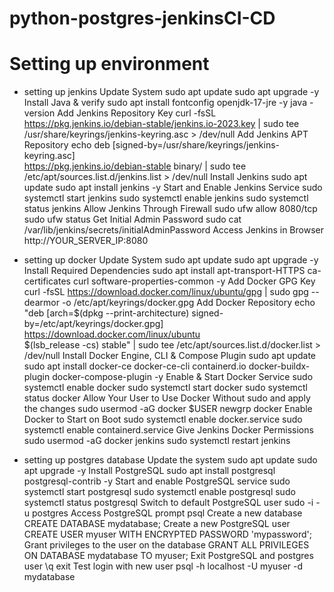 # python-postgres-jenkinsCI-CD

# Setting up environment
- setting up jenkins
  Update System
sudo apt update
sudo apt upgrade -y
  Install Java & verify
sudo apt install fontconfig openjdk-17-jre -y
java -version
  Add Jenkins Repository Key
curl -fsSL https://pkg.jenkins.io/debian-stable/jenkins.io-2023.key | sudo tee \
  /usr/share/keyrings/jenkins-keyring.asc > /dev/null
  Add Jenkins APT Repository
echo deb [signed-by=/usr/share/keyrings/jenkins-keyring.asc] \
  https://pkg.jenkins.io/debian-stable binary/ | sudo tee \
  /etc/apt/sources.list.d/jenkins.list > /dev/null
  Install Jenkins
sudo apt update
sudo apt install jenkins -y
  Start and Enable Jenkins Service
sudo systemctl start jenkins
sudo systemctl enable jenkins
sudo systemctl status jenkins
  Allow Jenkins Through Firewall
sudo ufw allow 8080/tcp
sudo ufw status
  Get Initial Admin Password
sudo cat /var/lib/jenkins/secrets/initialAdminPassword
  Access Jenkins in Browser
http://YOUR_SERVER_IP:8080



- setting up docker
  Update System
sudo apt update
sudo apt upgrade -y
  Install Required Dependencies
sudo apt install apt-transport-HTTPS ca-certificates curl software-properties-common -y
  Add Docker GPG Key
curl -fsSL https://download.docker.com/linux/ubuntu/gpg | sudo gpg --dearmor -o /etc/apt/keyrings/docker.gpg
  Add Docker Repository
echo \
  "deb [arch=$(dpkg --print-architecture) signed-by=/etc/apt/keyrings/docker.gpg] \
  https://download.docker.com/linux/ubuntu \
  $(lsb_release -cs) stable" | sudo tee /etc/apt/sources.list.d/docker.list > /dev/null
  Install Docker Engine, CLI & Compose Plugin
sudo apt update
sudo apt install docker-ce docker-ce-cli containerd.io docker-buildx-plugin docker-compose-plugin -y
  Enable & Start Docker Service
sudo systemctl enable docker
sudo systemctl start docker
sudo systemctl status docker
  Allow Your User to Use Docker Without sudo and apply the changes
sudo usermod -aG docker $USER
newgrp docker
  Enable Docker to Start on Boot
sudo systemctl enable docker.service
sudo systemctl enable containerd.service
  Give Jenkins Docker Permissions
sudo usermod -aG docker jenkins
sudo systemctl restart jenkins


  
- setting up postgres database
  Update the system
sudo apt update
sudo apt upgrade -y
  Install PostgreSQL
sudo apt install postgresql postgresql-contrib -y
  Start and enable PostgreSQL service
sudo systemctl start postgresql
sudo systemctl enable postgresql
sudo systemctl status postgresql
  Switch to default PostgreSQL user
sudo -i -u postgres
  Access PostgreSQL prompt
psql
  Create a new database
CREATE DATABASE mydatabase;
  Create a new PostgreSQL user
CREATE USER myuser WITH ENCRYPTED PASSWORD 'mypassword';
  Grant privileges to the user on the database
GRANT ALL PRIVILEGES ON DATABASE mydatabase TO myuser;
  Exit PostgreSQL and postgres user
\q
exit
  Test login with new user
psql -h localhost -U myuser -d mydatabase


